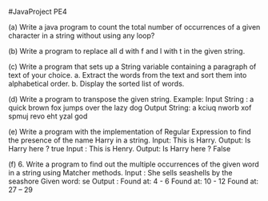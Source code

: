 #JavaProject PE4


(a)  Write a java program to count the total number of occurrences of a given character in a string
     without using any loop?
     
(b)  Write a program to replace all d with f and l with t in the given string.

(c)  Write a program that sets up a String variable containing a paragraph of text of your choice.
     a. Extract the words from the text and sort them into alphabetical order.
     b. Display the sorted list of words.
     
(d)  Write a program to transpose the given string.
     Example:
     Input String : a quick brown fox jumps over the lazy dog
     Output String: a kciuq nworb xof spmuj revo eht yzal god     
     
(e)  Write a program with the implementation of Regular Expression to find the presence of the name
     Harry in a string.
     Input: This is Harry.
     Output: Is Harry here ? true
     Input : This is Henry.
     Output: Is Harry here ? False     
     
 (f)  6. Write a program to find out the multiple occurrences of the given word in a string using Matcher
      methods.
      Input : She sells seashells by the seashore
      Given word: se
      Output :
      Found at: 4 - 6
      Found at: 10 - 12
      Found at: 27 – 29    
